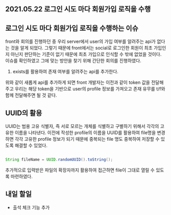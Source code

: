 ## 2021.05.22 로그인 시도 마다 회원가입 로직을 수행

## 로그인 시도 마다 회원가입 로직을 수행하는 이슈

front와 회의를 진행하던 중 우리 server에서 user의 가입 여부를 알려주는 api가 없다는 것을 알게 되었다. 그렇기 때문에 front에서는 social로 로그인한 회원이 최초 가입인지 아닌지 판단하는 기준이 없기 때문에 최초 가입으로 인식할 수 밖에 없었을 것이다. 이슈를 확인하였고 그에 맞는 방안을 찾기 위해 간단한 회의를 진행하였다. 

1. exists를 활용하여 존재 여부를 알려주는 api를 추가한다. 

위와 같이 새롭게 api를 추가하게 되면 front 개발자는 이전과 같이 token 값을 전달해주고 우리는 해당 token을 기반으로 user의 profile 정보를 가져오고 존재 유무를 t/f와 함께 전달해주면 될 것 같다.

## UUID의 활용

UUID는 범용 고유 식별자, 즉 서로 모르는 개체를 식별하고 구별하기 위해서 각각의 고유한 이름을 나타낸다. 이전에 작성한 profile의 이름을 UUID를 활용하여 file명을 변경하면 각각 고유한 profile 정보가 되기 때문에 중복되는 file 명도 중복하여 저장할 수 있도록 해결할 수 있었다.

```java

String fileName = UUID.randomUUID().toString();
```

추가적으로 입력받은 파일의 확장자까지 활용하여 접근하면 file이 그대로 열릴 수 있도록 마련하였다.

## 내일 할일
 - 출석 체크 기능 추가